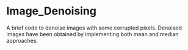 # Image_Denoising

A brief code to denoise images with some corrupted pixels.
Denoised images have been obtained by implementing both mean and median approaches.

